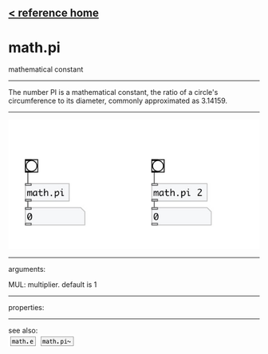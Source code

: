 [< reference home](index.html)
---

# math.pi


mathematical constant

---

The number PI is a mathematical constant, the ratio of a circle&#39;s circumference to
            its diameter, commonly approximated as 3.14159.
<br>


---


![example](examples/math.pi-example.jpg)

---
arguments:

MUL: multiplier. default is 1<br>

---
properties:


---
see also:<br>
[![math.e](img/object_math.e.png)](math.e.html)
[![math.pi~](img/object_math.pi~.png)](math.pi~.html)
